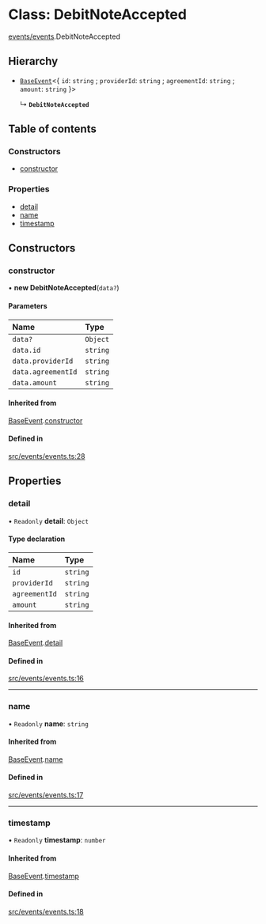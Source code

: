 # Class: DebitNoteAccepted

[events/events](../modules/events_events).DebitNoteAccepted

## Hierarchy

- [`BaseEvent`](events_events.BaseEvent)<{ `id`: `string` ; `providerId`: `string` ; `agreementId`: `string` ; `amount`: `string`  }\>

  ↳ **`DebitNoteAccepted`**

## Table of contents

### Constructors

- [constructor](events_events.DebitNoteAccepted#constructor)

### Properties

- [detail](events_events.DebitNoteAccepted#detail)
- [name](events_events.DebitNoteAccepted#name)
- [timestamp](events_events.DebitNoteAccepted#timestamp)

## Constructors

### constructor

• **new DebitNoteAccepted**(`data?`)

#### Parameters

| Name | Type |
| :------ | :------ |
| `data?` | `Object` |
| `data.id` | `string` |
| `data.providerId` | `string` |
| `data.agreementId` | `string` |
| `data.amount` | `string` |

#### Inherited from

[BaseEvent](events_events.BaseEvent).[constructor](events_events.BaseEvent#constructor)

#### Defined in

[src/events/events.ts:28](https://github.com/golemfactory/golem-js/blob/2e4ff2e/src/events/events.ts#L28)

## Properties

### detail

• `Readonly` **detail**: `Object`

#### Type declaration

| Name | Type |
| :------ | :------ |
| `id` | `string` |
| `providerId` | `string` |
| `agreementId` | `string` |
| `amount` | `string` |

#### Inherited from

[BaseEvent](events_events.BaseEvent).[detail](events_events.BaseEvent#detail)

#### Defined in

[src/events/events.ts:16](https://github.com/golemfactory/golem-js/blob/2e4ff2e/src/events/events.ts#L16)

___

### name

• `Readonly` **name**: `string`

#### Inherited from

[BaseEvent](events_events.BaseEvent).[name](events_events.BaseEvent#name)

#### Defined in

[src/events/events.ts:17](https://github.com/golemfactory/golem-js/blob/2e4ff2e/src/events/events.ts#L17)

___

### timestamp

• `Readonly` **timestamp**: `number`

#### Inherited from

[BaseEvent](events_events.BaseEvent).[timestamp](events_events.BaseEvent#timestamp)

#### Defined in

[src/events/events.ts:18](https://github.com/golemfactory/golem-js/blob/2e4ff2e/src/events/events.ts#L18)
